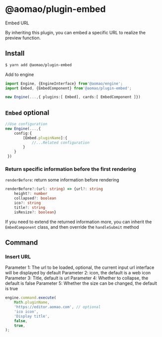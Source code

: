 # @aomao/plugin-embed

Embed URL

By inheriting this plugin, you can embed a specific URL to realize the preview function.

## Install

```bash
$ yarn add @aomao/plugin-embed
```

Add to engine

```ts
import Engine, {EngineInterface} from'@aomao/engine';
import Embed, {EmbedComponent} from'@aomao/plugin-embed';

new Engine(...,{ plugins:[ Embed], cards:[ EmbedComponent ]})
```

## `Embed` optional

```ts
//Use configuration
new Engine(...,{
    config:{
        [Embed.pluginName]:{
            //...Related configuration
        }
    }
 })
```

### Return specific information before the first rendering

`renderBefore`: return some information before rendering

```ts
renderBefore?:(url: string) => {url?: string
    height?: number
    collapsed?: boolean
    ico?: string
    title?: string
    isResize?: boolean}
```

If you need to extend the returned information more, you can inherit the `EmbedComponent` class, and then override the `handleSubmit` method

## Command

### Insert URL

Parameter 1: The url to be loaded, optional, the current input url interface will be displayed by default
Parameter 2: icon, the default is a web icon
Parameter 3: Title, default is url
Parameter 4: Whether to collapse, the default is false
Parameter 5: Whether the size can be changed, the default is true

```ts
engine.command.execute(
	Math.pluginName,
	'https://editor.aomao.com', // optional
	'ico icon',
	'Display title',
	false,
	true,
);
```
